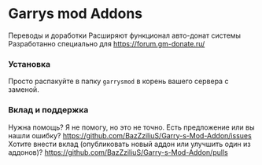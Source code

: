 # Garrys mod Addons
Переводы и доработки
Расширяют функционал авто-донат системы  
Разработанно специально для https://forum.gm-donate.ru/  

### Установка
Просто распакуйте в папку `garrysmod` в корень вашего сервера с заменой.  

### Вклад и поддержка
Нужна помощь? Я не помогу, но это не точно.
Есть предложение или вы нашли ошибку? https://github.com/BazZziliuS/Garry-s-Mod-Addon/issues
Хотите внести вклад (опубликовать новый аддон или улучшить один из аддонов)? https://github.com/BazZziliuS/Garry-s-Mod-Addon/pulls
